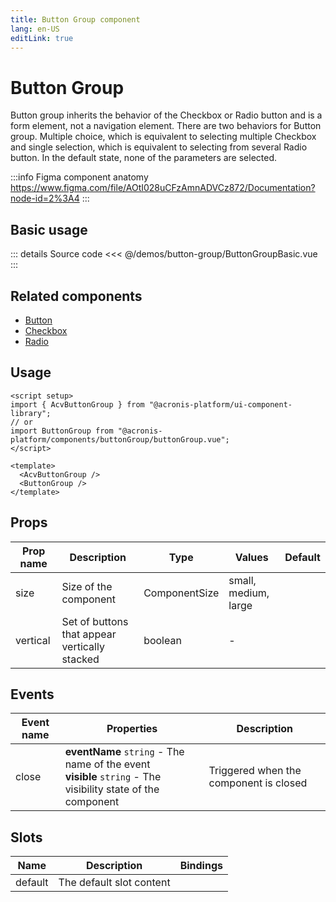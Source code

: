 ```yaml
---
title: Button Group component
lang: en-US
editLink: true
---
```


# Button Group

Button group inherits the behavior of the Checkbox or Radio button and is a form element, not a navigation element.
There are two behaviors for Button group.
Multiple choice, which is equivalent to selecting multiple Checkbox and single selection, which is equivalent to selecting from several Radio button.
In the default state, none of the parameters are selected.

:::info Figma component anatomy
https://www.figma.com/file/AOtI028uCFzAmnADVCz872/Documentation?node-id=2%3A4
:::

## Basic usage

<ButtonGroupBasic />

::: details Source code
<<< @/demos/button-group/ButtonGroupBasic.vue
:::

## Related components

- [Button](/components/button/button.doc)
- [Checkbox](/components/checkbox/checkbox.doc)
- [Radio](/components/radio/radio.doc)

## Usage

```vue
<script setup>
import { AcvButtonGroup } from "@acronis-platform/ui-component-library";
// or
import ButtonGroup from "@acronis-platform/components/buttonGroup/buttonGroup.vue";
</script>

<template>
  <AcvButtonGroup />
  <ButtonGroup />
</template>
```

## Props

| Prop name | Description                                   | Type          | Values               | Default |
| --------- | --------------------------------------------- | ------------- | -------------------- | ------- |
| size      | Size of the component                         | ComponentSize | small, medium, large |         |
| vertical  | Set of buttons that appear vertically stacked | boolean       | -                    |         |

## Events

| Event name | Properties                                                                                                      | Description                            |
| ---------- | --------------------------------------------------------------------------------------------------------------- | -------------------------------------- |
| close      | **eventName** `string` - The name of the event<br/>**visible** `string` - The visibility state of the component | Triggered when the component is closed |

## Slots

| Name    | Description              | Bindings |
| ------- | ------------------------ | -------- |
| default | The default slot content |          |
